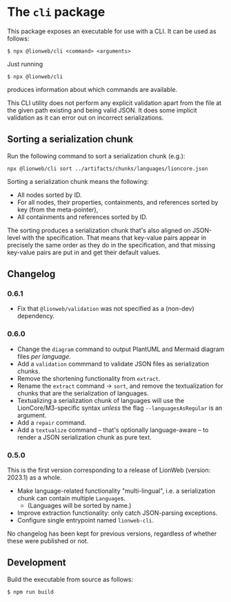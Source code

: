 # The `cli` package

This package exposes an executable for use with a CLI.
It can be used as follows:

```shell
$ npx @lionweb/cli <command> <arguments>
```

Just running

```shell
$ npx @lionweb/cli
```

produces information about which commands are available.

This CLI utility does not perform any explicit validation apart from the file at the given path existing and being valid JSON.
It does some implicit validation as it can error out on incorrect serializations.


## Sorting a serialization chunk

Run the following command to sort a serialization chunk (e.g.):

```shell
npx @lionweb/cli sort ../artifacts/chunks/languages/lioncore.json
```

Sorting a serialization chunk means the following:

* All nodes sorted by ID.
* For all nodes, their properties, containments, and references sorted by key (from the meta-pointer),
* All containments and references sorted by ID.

The sorting produces a serialization chunk that's also aligned on JSON-level with the specification.
That means that key-value pairs appear in precisely the same order as they do in the specification, and that missing key-value pairs are put in and get their default values.


## Changelog

### 0.6.1

* Fix that `@lionweb/validation` was not specified as a (non-dev) dependency.

### 0.6.0

* Change the `diagram` command to output PlantUML and Mermaid diagram files _per language_.
* Add a `validation` commmand to validate JSON files as serialization chunks.
* Remove the shortening functionality from `extract`.
* Rename the `extract` command &rarr; `sort`, and remove the textualization for chunks that are the serialization of languages.
* Textualizing a serialization chunk of languages will use the LionCore/M3-specific syntax _unless_ the flag `--languagesAsRegular` is an argument.
* Add a `repair` command.
* Add a `textualize` command – that's optionally language-aware – to render a JSON serialization chunk as pure text.

### 0.5.0

This is the first version corresponding to a release of LionWeb (version: 2023.1) as a whole.

* Make language-related functionality "multi-lingual", i.e. a serialization chunk can contain multiple `Language`s.
    * (Languages will be sorted by name.)
* Improve extraction functionality: only catch JSON-parsing exceptions.
* Configure single entrypoint named `lionweb-cli`.

No changelog has been kept for previous versions, regardless of whether these were published or not.

## Development

Build the executable from source as follows:

```shell
$ npm run build
```
